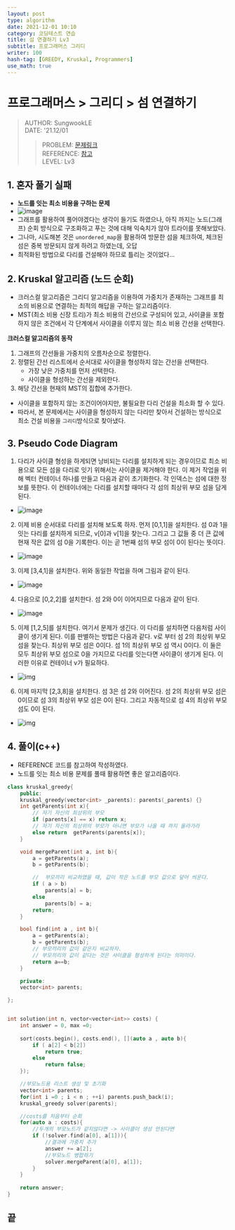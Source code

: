 ```yaml
---
layout: post
type: algorithm
date: 2021-12-01 10:10
category: 코딩테스트 연습
title: 섬 연결하기 Lv3
subtitle: 프로그래머스 그리디
writer: 100
hash-tag: [GREEDY, Kruskal, Programmers]
use_math: true
---
```



# 프로그래머스 > 그리디 > 섬 연결하기
> AUTHOR: SungwookLE    
> DATE: '21.12/01  
>> PROBLEM: [문제링크](https://programmers.co.kr/learn/courses/30/lessons/42861)  
>> REFERENCE: [참고](https://lipcoder.tistory.com/entry/%EC%84%AC-%EC%97%B0%EA%B2%B0%ED%95%98%EA%B8%B0-%ED%94%84%EB%A1%9C%EA%B7%B8%EB%9E%98%EB%A8%B8%EC%8A%A4)  
>> LEVEL: Lv3    

## 1. 혼자 풀기 실패
- **노드를 잇는 최소 비용을 구하는 문제**
- ![image](./img/probs.png)  
- 그래프를 활용하여 풀어야겠다는 생각이 들기도 하였으나, 아직 까지는 노드(그래프) 순회 방식으로 구조화하고 푸는 것에 대해 익숙치가 않아 트라이를 못해보았다.
- 그나마, 시도해본 것은 `unordered_map`을 활용하여 방문한 섬을 체크하여, 체크된 섬은 중복 방문되지 않게 하려고 하였는데, 오답
- 최적화된 방법으로 다리를 건설해야 하므로 틀리는 것이었다...

## 2. Kruskal 알고리즘 (노드 순회)
- 크러스컬 알고리즘은 그리디 알고리즘을 이용하여 가중치가 존재하는 그래프를 최소의 비용으로 연결하는 최적의 해답을 구하는 알고리즘이다.
- MST(최소 비용 신장 트리)가 최소 비용의 간선으로 구성되어 있고, 사이클을 포함하지 않은 조건에서 각 단계에서 사이클을 이루지 않는 최소 비용 간선을 선택한다.

**크러스컬 알고리즘의 동작**
1. 그래프의 간선들을 가중치의 오름차순으로 정렬한다.
2. 정렬된 간선 리스트에서 순서대로 사이클을 형성하지 않는 간선을 선택한다.
    - 가장 낮은 가중치를 먼저 선택한다.
    - 사이클을 형성하는 간선을 제외한다.
3. 해당 간선을 현재의 MST의 집합에 추가한다.

- 사이클을 포함하지 않는 조건이어야지만, 불필요한 다리 건설을 최소화 할 수 있다.
- 따라서, 본 문제에서는 사이클을 형성하지 않는 다리만 찾아서 건설하는 방식으로 최소 건설 비용을 `그리디`방식으로 찾아냈다.

## 3. Pseudo Code Diagram
1. 다리가 사이클 형성을 하게되면 낭비되는 다리를 설치하게 되는 경우이므로 최소 비용으로 모든 섬을 다리로 잇기 위해서는 사이클을 제거해야 한다. 이 제거 작업을 위해 벡터 컨테이너 하나를 만들고 다음과 같이 초기화한다. 각 인덱스는 섬에 대한 정보를 뜻한다. 이 컨테이너에는 다리를 설치할 때마다 각 섬의 최상위 부모 섬을 담게 된다.   
- ![image](./img/1.png)  

2. 이제 비용 순서대로 다리를 설치해 보도록 하자. 먼저 [0,1,1]을 설치한다. 섬 0과 1을 잇는 다리를 설치하게 되므로, v[0]과 v[1]을 찾는다. 그리고 그 값들 중 더 큰 값에 현재 작은 값의 섬 0을 기록한다. 이는 곧 1번째 섬의 부모 섬이 0이 된다는 뜻이다. 
- ![image](./img/2.png)

3. 이제 [3,4,1]을 설치한다. 위와 동일한 작업을 하며 그림과 같이 된다.
- ![image](./img/3.png)

4. 다음으로 [0,2,2]를 설치한다. 섬 2와 0이 이어지므로 다음과 같이 된다.
- ![image](./img/4.png)

5. 이제 [1,2,5]를 설치한다. 여기서 문제가 생긴다. 이 다리를 설치하면 다음처럼 사이클이 생기게 된다. 
이를 판별하는 방법은 다음과 같다. v로 부터 섬 2의 최상위 부모 섬을 찾는다. 최상위 부모 섬은 0이다. 섬 1의 최상위 부모 섬 역시 0이다. 이 둘은 모두 최상위 부모 섬으로 0을 가지므로 다리를 잇는다면 사이클이 생기게 된다. 이러한 이유로 컨테이너 v가 필요하다.
- ![img](./img/5.png)

6. 이제 마지막 [2,3,8]을 설치한다. 섬 3은 섬 2와 이어진다. 섬 2의 최상위 부모 섬은 0이므로 섬 3의 최상위 부모 섬은 0이 된다. 그리고 자동적으로 섬 4의 최상위 부모 섬도 0이 된다.
- ![img](./img/6.png)


## 4. 풀이(c++)
- REFERENCE 코드를 참고하여 작성하였다.
- 노드를 잇는 최소 비용 문제를 풀때 활용하면 좋은 알고리즘이다.

```c++
class kruskal_greedy{
    public:
    kruskal_greedy(vector<int> _parents): parents(_parents) {}
    int getParents(int x){
        // 자기 자신의 최상위의 부모
        if (parents[x] == x) return x;
        // 자기 자신의 최상위의 부모가 아니면 부모가 나올 때 까지 올라가라
        else return  getParents(parents[x]);
    }

    void mergeParent(int a, int b){
        a = getParents(a);
        b = getParents(b);

        //  부모끼리 비교하였을 때, 값이 작은 노드를 부모 값으로 덮어 씌운다.
        if ( a > b)
            parents[a] = b;
        else
            parents[b] = a;
        return;
    }

    bool find(int a , int b){
        a = getParents(a);
        b = getParents(b);
        // 부모끼리의 값이 같은지 비교하자.
        // 부모끼리의 값이 같다는 것은 사이클을 형성하게 된다는 의미이다.
        return a==b;
    }

    private:
    vector<int> parents;

};


int solution(int n, vector<vector<int>> costs) {
    int answer = 0, max =0;
    
    sort(costs.begin(), costs.end(), [](auto a , auto b){
        if ( a[2] < b[2])
            return true;
        else
            return false;
    });

    //부모노드용 리스트 생성 및 초기화
    vector<int> parents;
    for(int i =0 ; i < n ; ++i) parents.push_back(i);
    kruskal_greedy solver(parents);

    //costs를 처음부터 순회
    for(auto a : costs){
        //두개의 부모노드가 같지않다면 -> 사이클이 생성 안된다면
        if (!solver.find(a[0], a[1])){
            //결과에 가중치 추가
            answer += a[2];
            //부모노드 병합하기
            solver.mergeParent(a[0], a[1]);
        }
    }
    
    return answer;
}
```


## 끝